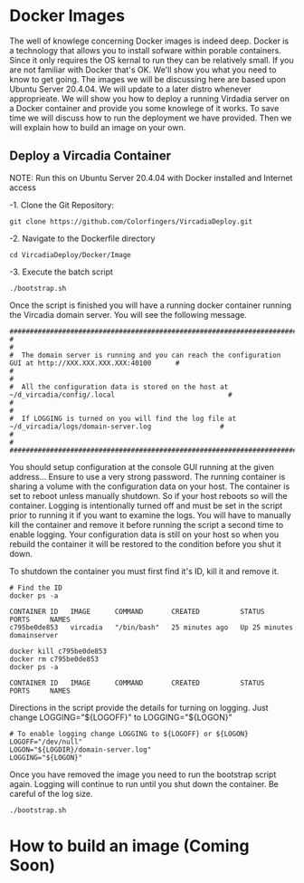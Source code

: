 # Docker Images

The well of knowlege concerning Docker images is indeed deep.  Docker is a technology that allows you to install sofware within porable containers. Since it only requires the OS kernal to run they can be relatively small. If you are not familiar with Docker that's OK. We'll show you what you need to know to get going. The images we will be discussing here are based upon Ubuntu Server 20.4.04. We will update to a later distro whenever approprieate. We will show you how to deploy a running Virdadia server on a Docker container and provide you some knowlege of it works. To save time we will discuss how to run the deployment we have provided.  Then we will explain how to build an image on your own.

## Deploy a Vircadia Container

NOTE: Run this on Ubuntu Server 20.4.04 with Docker installed and Internet access

-1. Clone the Git Repository:
```
git clone https://github.com/Colorfingers/VircadiaDeploy.git
```

-2. Navigate to the Dockerfile directory
```
cd VircadiaDeploy/Docker/Image
```

-3. Execute the batch script
```
./bootstrap.sh
```

Once the script is finished you will have a running docker container running the Vircadia domain server. You will see the following message.

```
##############################################################################################################
#                                                                                                            #
#  The domain server is running and you can reach the configuration GUI at http://XXX.XXX.XXX.XXX:40100      #
#                                                                                                            #
#  All the configuration data is stored on the host at ~/d_vircadia/config/.local                            #
#                                                                                                            #
#  If LOGGING is turned on you will find the log file at ~/d_vircadia/logs/domain-server.log                 #
#                                                                                                            #
##############################################################################################################
```
You should setup configuration at the console GUI running at the given address... Ensure to use a very strong password. The running container is sharing a volume with the configuration data on your host. The container is set to reboot unless manually shutdown.  So if your host reboots so will the container.  Logging is intentionally turned off and must be set in the script prior to running it if you want to examine the logs.  You will have to manually kill the container and remove it before running the script a second time to enable logging.  Your configuration data is still on your host so when you rebuild the container it will be restored to the condition before you shut it down.

To shutdown the container you must first find it's ID, kill it and remove it.

```
# Find the ID
docker ps -a

CONTAINER ID   IMAGE      COMMAND       CREATED          STATUS          PORTS     NAMES
c795be0de853   vircadia   "/bin/bash"   25 minutes ago   Up 25 minutes             domainserver

docker kill c795be0de853
docker rm c795be0de853
docker ps -a

CONTAINER ID   IMAGE      COMMAND       CREATED          STATUS          PORTS     NAMES
```

Directions in the script provide the details for turning on logging.  Just change LOGGING="${LOGOFF}" to LOGGING="${LOGON}"

```
# To enable logging change LOGGING to ${LOGOFF} or ${LOGON}
LOGOFF="/dev/null"
LOGON="${LOGDIR}/domain-server.log"
LOGGING="${LOGON}"
```
Once you have removed the image you need to run the bootstrap script again.  Logging will continue to run until you shut down the container.  Be careful of the log size.

```
./bootstrap.sh
```

# How to build an image (Coming Soon)

